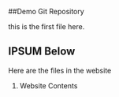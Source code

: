##Demo Git Repository

this is the first file here.

## IPSUM Below
Here are the files in the website

1. Website Contents
